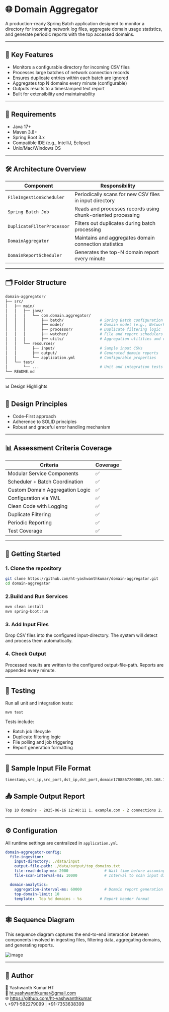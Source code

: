 # 🌐 Domain Aggregator

A production-ready Spring Batch application designed to monitor a directory for incoming network log files, aggregate domain usage statistics, and generate periodic reports with the top accessed domains.

---

## 🧩 Key Features

- Monitors a configurable directory for incoming CSV files
- Processes large batches of network connection records
- Ensures duplicate entries within each batch are ignored
- Aggregates top N domains every minute (configurable)
- Outputs results to a timestamped text report
- Built for extensibility and maintainability

---

## 📌 Requirements

- Java 17+
- Maven 3.8+
- Spring Boot 3.x
- Compatible IDE (e.g., IntelliJ, Eclipse)
- Unix/Mac/Windows OS

---

## 🛠️ Architecture Overview

| Component                    | Responsibility                                              |
|-----------------------------|--------------------------------------------------------------|
| `FileIngestionScheduler`    | Periodically scans for new CSV files in input directory      |
| `Spring Batch Job`          | Reads and processes records using chunk-oriented processing  |
| `DuplicateFilterProcessor`  | Filters out duplicates during batch processing               |
| `DomainAggregator`          | Maintains and aggregates domain connection statistics        |
| `DomainReportScheduler`     | Generates the top-N domain report every minute               |

---

## 🗂️ Folder Structure

```bash
domain-aggregator/
├── src/
│   ├── main/
│   │   ├── java/
│   │   │   └── com.domain.aggregator/
│   │   │       ├── batch/                # Spring Batch configuration
│   │   │       ├── model/                # Domain model (e.g., NetworkRecord)
│   │   │       ├── processor/            # Duplicate filtering logic
│   │   │       ├── watcher/              # File and report schedulers
│   │   │       ├── utils/                # Aggregation utilities and constants
│   │   └── resources/
│   │       ├── input/                    # Sample input CSVs
│   │       ├── output/                   # Generated domain reports
│   │       └── application.yml           # Configurable properties
│   └── test/
│       └── ...                           # Unit and integration tests
└── README.md

```
---
📊 Design Highlights
## 🧱 Design Principles
- Code-First approach
- Adherence to SOLID principles
- Robust and graceful error handling mechanism
---
##  📊 Assessment Criteria Coverage
| Criteria                          | Coverage |
| --------------------------------- | -------- |
| Modular Service Components        | ✅        |
| Scheduler + Batch Coordination    | ✅        |
| Custom Domain Aggregation Logic   | ✅        |
| Configuration via YML             | ✅        |
| Clean Code with Logging           | ✅        |
| Duplicate Filtering               | ✅        |
| Periodic Reporting                | ✅        |
| Test Coverage                     | ✅        |

---
## 🚀 Getting Started

### 1. Clone the repository
```bash
git clone https://github.com/ht-yashwanthkumar/domain-aggregator.git
cd domain-aggregator    
```
### 2.Build and Run Services
```bash
mvn clean install
mvn spring-boot:run
```
### 3. Add Input Files
Drop CSV files into the configured input-directory. The system will detect and process them automatically.

### 4. Check Output
Processed results are written to the configured output-file-path. Reports are appended every minute.

---
## 🧪 Testing
Run all unit and integration tests:
```bash
mvn test
```
Tests include:
- Batch job lifecycle
- Duplicate filtering logic
- File polling and job triggering
- Report generation formatting
---
## 📂 Sample Input File Format
```bash
timestamp,src_ip,src_port,dst_ip,dst_port,domain1708867200000,192.168.1.10,5000,10.0.0.5,443,example.com 1708867205000,192.168.1.11,5001,10.0.0.6,80,test.com 1708867210000,192.168.1.12,5002,10.0.0.7,443,example.com
```
## 📤 Sample Output Report
```bash
Top 10 domains - 2025-06-16 12:48:11 1. example.com - 2 connections 2. test.com - 1 connections

```
---
## ⚙️ Configuration

All runtime settings are centralized in `application.yml`.

```yaml
domain-aggregator-config:
  file-ingestion:
    input-directory: ./data/input
    output-file-path: ./data/output/top_domains.txt
    file-read-delay-ms: 2000                # Wait time before assuming file copy is complete
    file-scan-interval-ms: 10000            # Interval to scan input directory

  domain-analytics:
    aggregation-interval-ms: 60000          # Domain report generation interval
    top-domain-limit: 10
    template:  Top %d domains - %s        # Report header format
```
---
## 🕸️ Sequence Diagram

This sequence diagram captures the end-to-end interaction between components involved in ingesting files, filtering data, aggregating domains, and generating reports.

![image](https://github.com/user-attachments/assets/2a3335b1-45a6-4952-a5fe-c667cd191658)

---

## 🔗 Author
👤 Yashwanth Kumar HT <br/>
📧 ht.yashwanthkumar@gmail.com <br/>
🌐 https://github.com/ht-yashwanthkumar <br/>
📞 +971-582279099 | +91-7353638399 <br/>  
